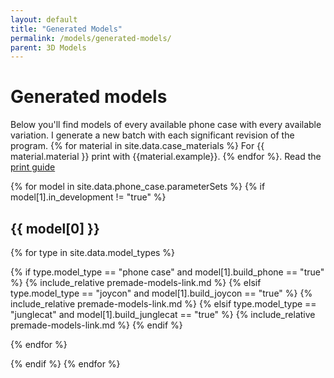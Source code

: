 ```yaml
---
layout: default
title: "Generated Models"
permalink: /models/generated-models/
parent: 3D Models
---
```


# Generated models
Below you'll find models of every available phone case with every available variation. I generate a new batch with each significant revision of the program. {% for material in site.data.case_materials %} For {{ material.material }} print with {{material.example}}. {% endfor %}. Read the [print guide](/guides/print-guide/)

<!-- loop through phone_case.json, copied over from build script -->
{% for model in site.data.phone_case.parameterSets %}
{% if model[1].in_development != "true" %}
## {{ model[0] }} 

<!-- for each case type (phone, joycon, junglecat) -->
{% for type in site.data.model_types %}

<!-- this is dumb but I don't know better conditionals in Jekyll/Liquid -->
<!-- https://shopify.github.io/liquid/basics/operators/ -->
{% if type.model_type == "phone case" and model[1].build_phone == "true" %}
{% include_relative premade-models-link.md %}
{% elsif type.model_type == "joycon" and model[1].build_joycon == "true" %}
{% include_relative premade-models-link.md %}
{% elsif type.model_type == "junglecat" and model[1].build_junglecat == "true" %}
{% include_relative premade-models-link.md %}
{% endif %}

{% endfor %}

{% endif %}
{% endfor %}
